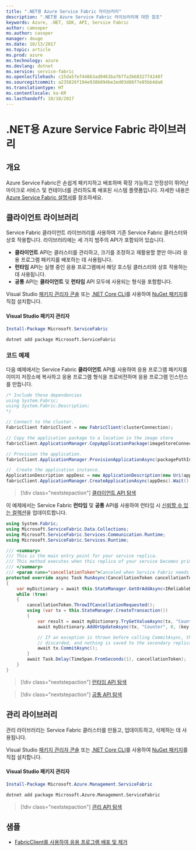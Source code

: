 ```yaml
---
title: ".NET용 Azure Service Fabric 라이브러리"
description: ".NET용 Azure Service Fabric 라이브러리에 대한 참조"
keywords: Azure, .NET, SDK, API, Service Fabric
author: camsoper
ms.author: casoper
manager: douge
ms.date: 10/13/2017
ms.topic: article
ms.prod: azure
ms.technology: azure
ms.devlang: dotnet
ms.service: service-fabric
ms.openlocfilehash: c15da57ef44663ad0463ba76ffa3b6832774240f
ms.sourcegitcommit: a235826f194e938b094be3ed03d86f7e85bb4da6
ms.translationtype: HT
ms.contentlocale: ko-KR
ms.lasthandoff: 10/18/2017
---
```

# <a name="azure-service-fabric-libraries-for-net"></a>.NET용 Azure Service Fabric 라이브러리

## <a name="overview"></a>개요

Azure Service Fabric은 손쉽게 패키지하고 배포하며 확장 가능하고 안정성이 뛰어난 마이크로 서비스 및 컨테이너를 관리하도록 배포된 시스템 플랫폼입니다.  자세한 내용은 [Azure Service Fabric 설명서](/azure/service-fabric/)를 참조하세요.

## <a name="client-library"></a>클라이언트 라이브러리

Service Fabric 클라이언트 라이브러리를 사용하여 기존 Service Fabric 클러스터와 상호 작용합니다.  라이브러리에는 세 가지 범주의 API가 포함되어 있습니다.

* **클라이언트** API는 클러스터를 관리하고, 크기를 조정하고 재활용할 뿐만 아니라 응용 프로그램 패키지를 배포하는 데 사용됩니다.
* **런타임** API는 실행 중인 응용 프로그램에서 해당 호스팅 클러스터와 상호 작용하는 데 사용됩니다.
* **공통** API는 **클라이언트** 및 **런타임** API 모두에 사용되는 형식을 포함합니다.

Visual Studio [패키지 관리자 콘솔][PackageManager] 또는 [.NET Core CLI][DotNetCLI]를 사용하여 [NuGet 패키지](https://www.nuget.org/packages/Microsoft.ServiceFabric)를 직접 설치합니다.

#### <a name="visual-studio-package-manager"></a>Visual Studio 패키지 관리자

```powershell
Install-Package Microsoft.ServiceFabric
```

```bash
dotnet add package Microsoft.ServiceFabric
```

### <a name="code-examples"></a>코드 예제

다음 예제에서는 Service Fabric **클라이언트** API를 사용하여 응용 프로그램 패키지를 이미지 저장소에 복사하고 응용 프로그램 형식을 프로비전하며 응용 프로그램 인스턴스를 만듭니다.

```csharp
/* Include these dependencies
using System.Fabric;
using System.Fabric.Description;
*/

// Connect to the cluster.
FabricClient fabricClient = new FabricClient(clusterConnection);

// Copy the application package to a location in the image store
fabricClient.ApplicationManager.CopyApplicationPackage(imageStoreConnectionString, packagePath, packagePathInImageStore);

// Provision the application.
fabricClient.ApplicationManager.ProvisionApplicationAsync(packagePathInImageStore).Wait();

//  Create the application instance.
ApplicationDescription appDesc = new ApplicationDescription(new Uri(appName), appType, appVersion);
fabricClient.ApplicationManager.CreateApplicationAsync(appDesc).Wait();
```

> [!div class="nextstepaction"]
> [클라이언트 API 탐색](/dotnet/api/overview/azure/servicefabric/client)

이 예제에서는 Service Fabric **런타임** 및 **공통** API를 사용하여 런타임 시 [신뢰할 수 있는 컬렉션](/azure/service-fabric/service-fabric-reliable-services-reliable-collections)을 업데이트합니다.

```csharp
using System.Fabric;
using Microsoft.ServiceFabric.Data.Collections;
using Microsoft.ServiceFabric.Services.Communication.Runtime;
using Microsoft.ServiceFabric.Services.Runtime;

/// <summary>
/// This is the main entry point for your service replica.
/// This method executes when this replica of your service becomes primary and has write status.
/// </summary>
/// <param name="cancellationToken">Canceled when Service Fabric needs to shut down this service replica.</param>
protected override async Task RunAsync(CancellationToken cancellationToken)
{
    var myDictionary = await this.StateManager.GetOrAddAsync<IReliableDictionary<string, long>>("myDictionary");
    while (true)
    {
        cancellationToken.ThrowIfCancellationRequested();
        using (var tx = this.StateManager.CreateTransaction())
        {
            var result = await myDictionary.TryGetValueAsync(tx, "Counter");
            await myDictionary.AddOrUpdateAsync(tx, "Counter", 0, (key, value) => ++value);

            // If an exception is thrown before calling CommitAsync, the transaction aborts, all changes are
            // discarded, and nothing is saved to the secondary replicas.
            await tx.CommitAsync();
        }
        await Task.Delay(TimeSpan.FromSeconds(1), cancellationToken);
    }
}
```

> [!div class="nextstepaction"]
> [런타임 API 탐색](/dotnet/api/overview/azure/servicefabric/runtime)

> [!div class="nextstepaction"]
> [공통 API 탐색](/dotnet/api/overview/azure/servicefabric/common)

## <a name="management-library"></a>관리 라이브러리

관리 라이브러리는 Service Fabric 클러스터를 만들고, 업데이트하고, 삭제하는 데 사용됩니다.

Visual Studio [패키지 관리자 콘솔][PackageManager] 또는 [.NET Core CLI][DotNetCLI]를 사용하여 [NuGet 패키지](https://www.nuget.org/packages/Microsoft.Azure.Management.ServiceFabric)를 직접 설치합니다.

#### <a name="visual-studio-package-manager"></a>Visual Studio 패키지 관리자

```powershell
Install-Package Microsoft.Azure.Management.ServiceFabric
```

```bash
dotnet add package Microsoft.Azure.Management.ServiceFabric
```

> [!div class="nextstepaction"]
> [관리 API 탐색](/dotnet/api/overview/azure/servicefabric/management)

## <a name="samples"></a>샘플

* [FabricClient를 사용하여 응용 프로그램 배포 및 제거](https://docs.microsoft.com/en-us/azure/service-fabric/service-fabric-deploy-remove-applications-fabricclient)

[PackageManager]: https://docs.microsoft.com/nuget/tools/package-manager-console
[DotNetCLI]: https://docs.microsoft.com/en-us/dotnet/core/tools/dotnet-add-package
